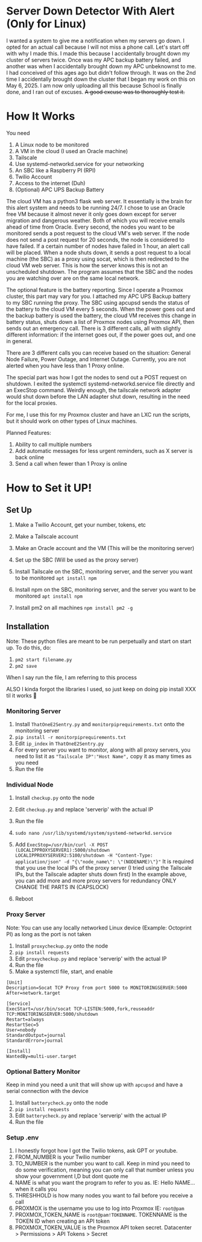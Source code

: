 # Server Down Detector With Alert (Only for Linux)
I wanted a system to give me a notification when my servers go down. I opted for an actual call because I will not miss a phone call.
Let's start off with why I made this. I made this because I accidentally brought down my cluster of servers twice. Once was my APC backup battery failed, and another was when I accidentally brought down my APC unbeknownst to me. I had conceived of this ages ago but didn't follow through. It was on the 2nd time I accidentally brought down the cluster that I began my work on this on May 6, 2025. I am now only uploading all this because School is finally done, and I ran out of excuses. ~~A good excuse was to thoroughly test it.~~

# How It Works
You need
1. A Linux node to be monitored
2. A VM in the cloud (I used an Oracle machine)
3. Tailscale
4. Use systemd-networkd.service for your networking
5. An SBC like a Raspberry PI (RPI)
6. Twilio Account
7. Access to the internet (Duh)
8. (Optional) APC UPS Backup Battery

The cloud VM has a python3 flask web server. It essentially is the brain for this alert system and needs to be running 24/7. I chose to use an Oracle free VM because it almost never it only goes down except for server migration and dangerous weather. Both of which you will receive emails ahead of time from Oracle. Every second, the nodes you want to be monitored sends a post request to the cloud VM's web server. If the node does not send a post request for 20 seconds, the node is considered to have failed. If a certain number of nodes have failed in 1 hour, an alert call will be placed. 
When a node shuts down, it sends a post request to a local machine (the SBC) as a proxy using socat, which is then redirected to the cloud VM web server. This is how the server knows this is not an unscheduled shutdown. The program assumes that the SBC and the nodes you are watching over are on the same local network.

The optional feature is the battery reporting. Since I operate a Proxmox cluster, this part may vary for you. I attached my APC UPS Backup battery to my SBC running the proxy. The SBC using apcupsd sends the status of the battery to the cloud VM every 5 seconds. When the power goes out and the backup battery is used the battery, the cloud VM receives this change in battery status, shuts down a list of Proxmox nodes using Proxmox API, then sends out an emergency call. 
There is 3 different calls, all with slightly different information: if the internet goes out, if the power goes out, and one in general.

There are 3 different calls you can receive based on the situation: General Node Failure, Power Outage, and Internet Outage. Currently, you are not alerted when you have less than 1 Proxy online.

The special part was how I got the nodes to send out a POST request on shutdown. I exited the systemctl systemd-networkd.service file directly and an ExecStop command. Weirdly enough, the tailscale network adapter would shut down before the LAN adapter shut down, resulting in the need for the local proxies. 

For me, I use this for my Proxmox cluster and have an LXC run the scripts, but it should work on other types of Linux machines.

Planned Features:
1. Ability to call multiple numbers
2. Add automatic messages for less urgent reminders, such as X server is back online
3. Send a call when fewer than 1 Proxy is online

# How to Set it UP!

## Set Up
1. Make a Twilio Account, get your number, tokens, etc
2. Make a Tailscale account
3. Make an Oracle account and the VM (This will be the monitoring server)
4. Set up the SBC (Will be used as the proxy server)
5. Install Tailscale on the SBC, monitoring server, and the server you want to be monitored
 `apt install npm`

6. Install npm on the SBC, monitoring server, and the server you want to be monitored
`apt install npm`
7. Install pm2 on all machines
`npm install pm2 -g`

## Installation

Note: These python files are meant to be run perpetually and start on start up. To do this, do:
1. `pm2 start filename.py`
2. `pm2 save`

When I say run the file, I am referring to this process

ALSO I kinda forgot the libraries I used, so just keep on doing pip install XXX til it works 🫠


### Monitoring Server
1. Install `ThatOneE2Sentry.py` and `monitorpiprequirements.txt` onto the monitoring server
2. `pip install -r monitorpiprequirements.txt`
3. Edit `ip_index` in `ThatOneE2Sentry.py`
4. For every server you want to monitor, along with all proxy servers, you need to list it as `"Tailscale IP":"Host Name",` copy it as many times as you need
5. Run the file

### Individual Node
1. Install `checkup.py` onto the node
2. Edit `checkup.py` and replace 'serverip' with the actual IP
3. Run the file
4. `sudo nano /usr/lib/systemd/system/systemd-networkd.service`
5. Add `ExecStop=/usr/bin/curl -X POST (LOCALIPPROXYSERVER1):5000/shutdown LOCALIPPROXYSERVER2:5100/shutdown -H "Content-Type: application/json" -d "{\"node_name\": \"(NODENAME)\"}"`
It is required that you use the local IPs of the proxy server (I tried using the Tailscale IPs, but the Tailscale adapter shuts down first)
In the example above, you can add more and more proxy servers for redundancy
ONLY CHANGE THE PARTS IN (CAPSLOCK) 

6. Reboot

### Proxy Server
Note: You can use any locally networked Linux device (Example: Octoprint PI) as long as the port is not taken
1. Install `proxycheckup.py` onto the node
2. `pip install requests` 
3. Edit `proxycheckup.py` and replace 'serverip' with the actual IP
4. Run the file
5. Make a systemctl file, start, and enable
```
[Unit]
Description=Socat TCP Proxy from port 5000 to MONITORINGSERVER:5000
After=network.target

[Service]
ExecStart=/usr/bin/socat TCP-LISTEN:5000,fork,reuseaddr TCP:MONITORINGSERVER:5000/shutdown
Restart=always
RestartSec=5
User=nobody
StandardOutput=journal
StandardError=journal

[Install]
WantedBy=multi-user.target
```

### Optional Battery Monitor
Keep in mind you need a unit that will show up with `apcupsd` and have a serial connection with the device
1. Install `batterycheck.py` onto the node
2. `pip install requests` 
3. Edit `batterycheck.py` and replace 'serverip' with the actual IP
4. Run the file

### Setup .env
1. I honestly forgot how I got the Twilio tokens, ask GPT or youtube.
2. FROM_NUMBER is your Twilio number
3. TO_NUMBER is the number you want to call. Keep in mind you need to do some verification, meaning you can only call that number unless you show your government I,D but dont quote me
4. NAME is what you want the program to refer to you as. IE: Hello NAME... when it calls you
5. THRESHHOLD is how many nodes you want to fail before you receive a call
6. PROXMOX is the username you use to log into Proxmox IE: `root@pam`
7. PROXMOX_TOKEN_NAME is `root@pam!TOKENNAME`. TOKENNAME is the TOKEN ID when creating an API token
8. PROXMOX_TOKEN_VALUE is the Proxmox API token secret. Datacenter > Permissions > API Tokens > Secret
   
